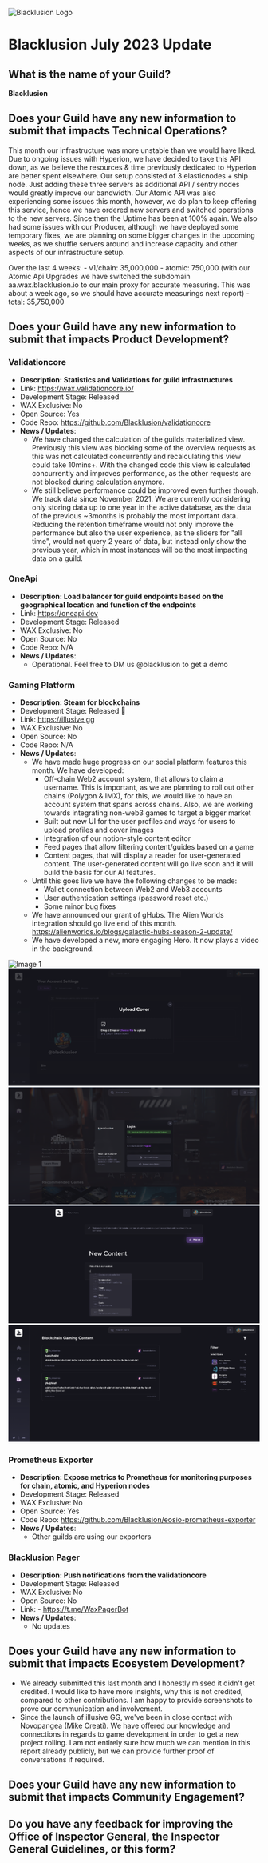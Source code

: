 ![Blacklusion Logo](https://blacklusion.com/resources/blacklusion_logo_192.png)
# Blacklusion July 2023 Update

## What is the name of your Guild?

**Blacklusion**

## Does your Guild have any new information to submit that impacts Technical Operations?
This month our infrastructure was more unstable than we would have liked. Due to ongoing issues with Hyperion, we have decided to take this API down, as we believe the resources & time previously dedicated to Hyperion are better spent elsewhere. Our setup consisted of 3 elasticnodes + ship node. Just adding these three servers as additional API / sentry nodes would greatly improve our bandwidth. Our Atomic API was also experiencing some issues this month, however, we do plan to keep offering this service, hence we have ordered new servers and switched operations to the new servers. Since then the Uptime has been at 100% again. We also had some issues with our Producer, although we have deployed some temporary fixes, we are planning on some bigger changes in the upcoming weeks, as we shuffle servers around and increase capacity and other aspects of our infrastructure setup.

Over the last 4 weeks:
    - v1/chain: 35,000,000
    - atomic: 750,000 (with our Atomic Api Upgrades we have switched the subdomain aa.wax.blacklusion.io to our main proxy for accurate measuring. This was about a week ago, so we should have accurate measurings next report)
    - total: 35,750,000

## Does your Guild have any new information to submit that impacts Product Development?

### Validationcore
- **Description: Statistics and Validations for guild infrastructures**
- Link: https://wax.validationcore.io/
- Development Stage: Released
- WAX Exclusive: No
- Open Source: Yes
- Code Repo: https://github.com/Blacklusion/validationcore
- **News / Updates**:
    - We have changed the calculation of the guilds materialized view. Previously this view was blocking some of the overview requests as this was not calculated concurrently and recalculating this view could take 10mins+. With the changed code this view is calculated concurrently and improves performance, as the other requests are not blocked during calculation anymore.
    - We still believe performance could be improved even further though. We track data since November 2021. We are currently considering only storing data up to one year in the active database, as the data of the previous ~3months is probably the most important data. Reducing the retention timeframe would not only improve the performance but also the user experience, as the sliders for "all time", would not query 2 years of data, but instead only show the previous year, which in most instances will be the most impacting data on a guild.

### OneApi
- **Description: Load balancer for guild endpoints based on the geographical location and function of the endpoints**
- Link: https://oneapi.dev
- Development Stage: Released
- WAX Exclusive: No
- Open Source: No
- Code Repo: N/A
- **News / Updates**:  
    - Operational. Feel free to DM us @blacklusion to get a demo


### Gaming Platform
- **Description: Steam for blockchains**
- Development Stage: Released 🥳
- Link: https://illusive.gg
- WAX Exclusive: No
- Open Source: No
- Code Repo: N/A
- **News / Updates**:
    - We have made huge progress on our social platform features this month. We have developed:
        - Off-chain Web2 account system, that allows to claim a username. This is important, as we are planning to roll out other chains (Polygon & IMX), for this, we would like to have an account system that spans across chains. Also, we are working towards integrating non-web3 games to target a bigger market
        - Built out new UI for the user profiles and ways for users to upload profiles and cover images
        - Integration of our notion-style content editor
        - Feed pages that allow filtering content/guides based on a game
        - Content pages, that will display a reader for user-generated content. The user-generated content will go live soon and it will build the basis for our AI features.
    - Until this goes live we have the following changes to be made:
        - Wallet connection between Web2 and Web3 accounts
        - User authentication settings (password reset etc.)
        - Some minor bug fixes
    - We have announced our grant of gHubs. The Alien Worlds integration should go live end of this month. https://alienworlds.io/blogs/galactic-hubs-season-2-update/
    - We have developed a new, more engaging Hero. It now plays a video in the background.
    
![Image 1](https://github.com/Blacklusion/guild-submissions/blob/ec4e6afb82f8bbc10863bd1b1f459f9b40805ebb/2023%20October/image1.png)
![Image 2](https://github.com/Blacklusion/guild-submissions/blob/ec4e6afb82f8bbc10863bd1b1f459f9b40805ebb/2023%20October/image2.png)
![Image 3](https://github.com/Blacklusion/guild-submissions/blob/ec4e6afb82f8bbc10863bd1b1f459f9b40805ebb/2023%20October/image3.png)
![Image 4](https://github.com/Blacklusion/guild-submissions/blob/ec4e6afb82f8bbc10863bd1b1f459f9b40805ebb/2023%20October/image4.png)
![Image 5](https://github.com/Blacklusion/guild-submissions/blob/ec4e6afb82f8bbc10863bd1b1f459f9b40805ebb/2023%20October/image5.png)    
    
### Prometheus Exporter
- **Description: Expose metrics to Prometheus for monitoring purposes for chain, atomic, and Hyperion nodes**
- Development Stage: Released
- WAX Exclusive: No
- Open Source: Yes
- Code Repo: https://github.com/Blacklusion/eosio-prometheus-exporter
- **News / Updates**:  
    - Other guilds are using our exporters

### Blacklusion Pager
- **Description: Push notifications from the validationcore**
- Development Stage: Released
- WAX Exclusive: No
- Open Source: No
- Link: - https://t.me/WaxPagerBot 
- **News / Updates**:
    - No updates

## Does your Guild have any new information to submit that impacts Ecosystem Development?
- We already submitted this last month and I honestly missed it didn't get credited. I would like to have more insights, why this is not credited, compared to other contributions. I am happy to provide screenshots to prove our communication and involvement.
- Since the launch of illusive GG, we've been in close contact with Novopangea (Mike Creati). We have offered our knowledge and connections in regards to game development in order to get a new project rolling. I am not entirely sure how much we can mention in this report already publicly, but we can provide further proof of conversations if required.

## Does your Guild have any new information to submit that impacts Community Engagement?
    

## Do you have any feedback for improving the Office of Inspector General, the Inspector General Guidelines, or this form?
